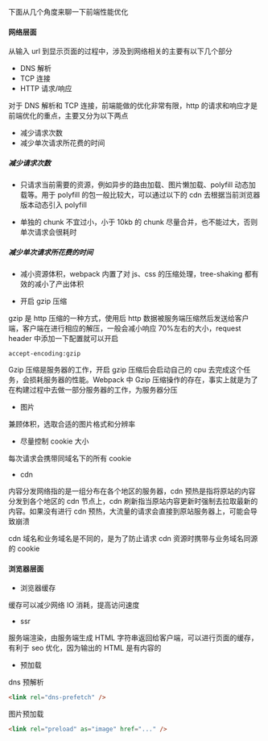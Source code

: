 下面从几个角度来聊一下前端性能优化

#### 网络层面

从输入 url 到显示页面的过程中，涉及到网络相关的主要有以下几个部分

- DNS 解析
- TCP 连接
- HTTP 请求/响应

对于 DNS 解析和 TCP 连接，前端能做的优化非常有限，http 的请求和响应才是前端优化的重点，主要又分为以下两点

- 减少请求次数
- 减少单次请求所花费的时间

##### 减少请求次数

- 只请求当前需要的资源，例如异步的路由加载、图片懒加载、polyfill 动态加载等。用于 polyfill 的包一般比较大，可以通过以下的 cdn 去根据当前浏览器版本动态引入 polyfill

- 单独的 chunk 不宜过小，小于 10kb 的 chunk 尽量合并，也不能过大，否则单次请求会很耗时

##### 减少单次请求所花费的时间

- 减小资源体积，webpack 内置了对 js、css 的压缩处理，tree-shaking 都有效的减小了产出体积

- 开启 gzip 压缩

gzip 是 http 压缩的一种方式，使用后 http 数据被服务端压缩然后发送给客户端，客户端在进行相应的解压，一般会减小响应 70%左右的大小，request header 中添加一下配置就可以开启

```
accept-encoding:gzip
```

Gzip 压缩是服务器的工作，开启 gzip 压缩后会启动自己的 cpu 去完成这个任务，会损耗服务器的性能。Webpack 中 Gzip 压缩操作的存在，事实上就是为了在构建过程中去做一部分服务器的工作，为服务器分压

- 图片

兼顾体积，选取合适的图片格式和分辨率

- 尽量控制 cookie 大小

每次请求会携带同域名下的所有 cookie

- cdn

内容分发网络指的是一组分布在各个地区的服务器，cdn 预热是指将原站的内容分发到各个地区的 cdn 节点上，cdn 刷新指当原站内容更新时强制去拉取最新的内容。如果没有进行 cdn 预热，大流量的请求会直接到原站服务器上，可能会导致崩溃

cdn 域名和业务域名是不同的，是为了防止请求 cdn 资源时携带与业务域名同源的 cookie

#### 浏览器层面

- 浏览器缓存

缓存可以减少网络 IO 消耗，提高访问速度

- ssr

服务端渲染，由服务端生成 HTML 字符串返回给客户端，可以进行页面的缓存，有利于 seo 优化，因为输出的 HTML 是有内容的

- 预加载

dns 预解析

```html
<link rel="dns-prefetch" />
```

图片预加载

```html
<link rel="preload" as="image" href="..." />
```
